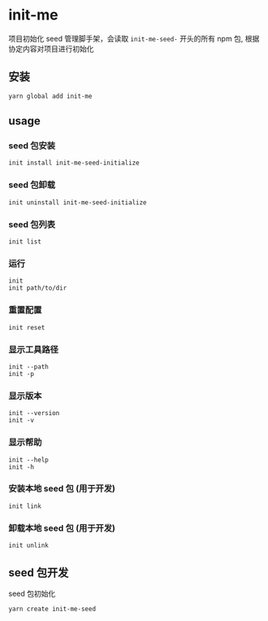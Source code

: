 # init-me
项目初始化 seed 管理脚手架，会读取 `init-me-seed-` 开头的所有 npm 包, 根据协定内容对项目进行初始化

## 安装

```
yarn global add init-me
```

## usage

###

### seed 包安装

```
init install init-me-seed-initialize
```

### seed 包卸载

```
init uninstall init-me-seed-initialize
```

### seed 包列表

```
init list
```

### 运行

```
init
init path/to/dir
```

### 重置配置

```
init reset
```

### 显示工具路径

```
init --path
init -p
```

### 显示版本

```
init --version
init -v
```

### 显示帮助

```
init --help
init -h
```

### 安装本地 seed 包 (用于开发)

```
init link
```

### 卸载本地 seed 包 (用于开发)

```
init unlink
```

## seed 包开发

seed 包初始化

```
yarn create init-me-seed
```
